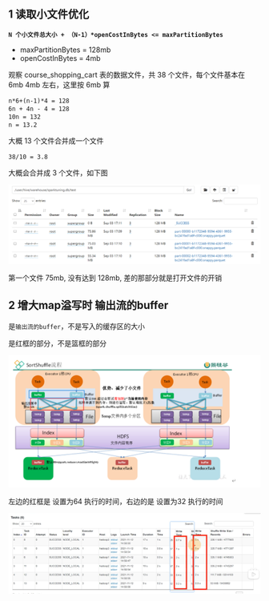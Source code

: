 
## 1 读取小文件优化

**`N 个小文件总大小 + （N-1）*openCostInBytes <= maxPartitionBytes`**

- maxPartitionBytes = 128mb
- openCostInBytes = 4mb

观察 course_shopping_cart 表的数据文件，共 38 个文件，每个文件基本在 6mb 4mb 左右，这里按 6mb 算

```
n*6+(n-1)*4 = 128
6n + 4n - 4 = 128
10n = 132
n = 13.2
```
大概 13 个文件合并成一个文件

```
38/10 = 3.8
```

大概会合并成 3 个文件，如下图

![smallfiles](./images/smallfiles.png)

第一个文件 75mb, 没有达到 128mb, 差的那部分就是打开文件的开销

## 2 增大map溢写时 输出流的buffer

是`输出流的buffer`，不是写入的缓存区的大小

是红框的部分，不是篮框的部分

![buffer2](./images/buffer2.png)

左边的红框是 设置为64 执行的时间，右边的是 设置为32 执行的时间

![buffer](./images/buffer.png)